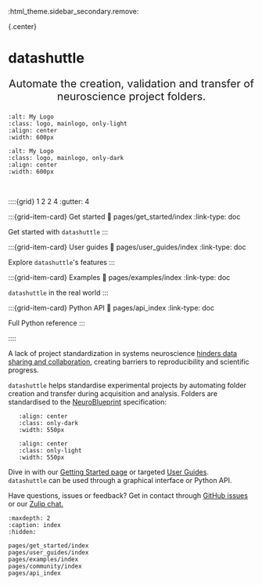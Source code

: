 :html_theme.sidebar_secondary.remove:

{.center}
# **datashuttle**

<p style="text-align: center; font-size: 22px;">Automate the creation, validation and transfer of neuroscience project folders.</p>

```{image} _static/datashuttle-overview-light.png
:alt: My Logo
:class: logo, mainlogo, only-light
:align: center
:width: 600px
```
```{image} _static/datashuttle-overview-dark.png
:alt: My Logo
:class: logo, mainlogo, only-dark
:align: center
:width: 600px
```
<br>


::::{grid} 1 2 2 4
:gutter: 4


:::{grid-item-card} Get started
:link: pages/get_started/index
:link-type: doc

Get started with ``datashuttle``
:::


:::{grid-item-card} User guides
:link: pages/user_guides/index
:link-type: doc

Explore ``datashuttle``'s features
:::

:::{grid-item-card} Examples
:link: pages/examples/index
:link-type: doc

``datashuttle`` in the real world
:::

:::{grid-item-card} Python API
:link: pages/api_index
:link-type: doc

Full Python reference
:::

::::

A lack of project standardization in systems neuroscience
[hinders data sharing and collaboration](https://neuroinformatics.dev/blog/neuroblueprint.html),
creating barriers to reproducibility and scientific progress.


``datashuttle`` helps standardise experimental
projects by automating folder creation and transfer
during acquisition and analysis. Folders are standardised to the
[NeuroBlueprint](https://neuroblueprint.neuroinformatics.dev) specification:

```{image} /_static/NeuroBlueprint_project_tree_dark.png
   :align: center
   :class: only-dark
   :width: 550px
```
```{image} /_static/NeuroBlueprint_project_tree_light.png
   :align: center
   :class: only-light
   :width: 550px
```

Dive in with our [Getting Started page](pages/get_started/index)
or targeted [User Guides](pages/user_guides/index).  \
``datashuttle`` can be used through a graphical interface or Python API.

Have questions, issues or feedback? Get in contact through
[GitHub issues](https://github.com/neuroinformatics-unit/datashuttle/issues)
or our
[Zulip chat.](https://neuroinformatics.zulipchat.com/#narrow/stream/405999-DataShuttle)

```{toctree}
:maxdepth: 2
:caption: index
:hidden:

pages/get_started/index
pages/user_guides/index
pages/examples/index
pages/community/index
pages/api_index
```
